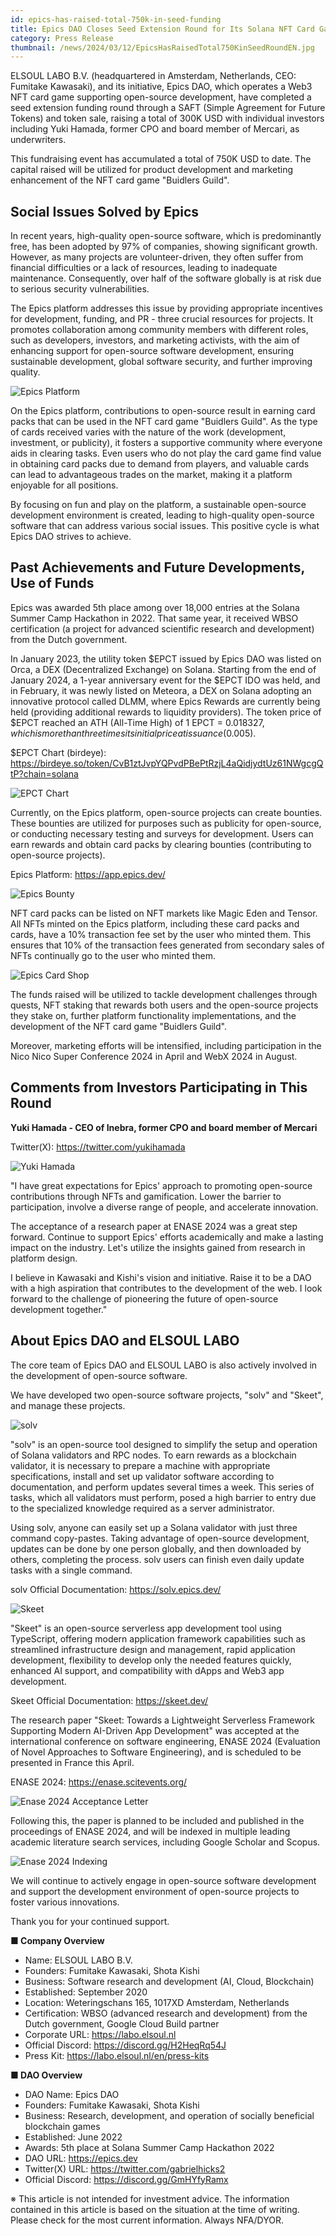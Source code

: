 ```yaml
---
id: epics-has-raised-total-750k-in-seed-funding
title: Epics DAO Closes Seed Extension Round for Its Solana NFT Card Game, Total Funding Exceeds 750K USD
category: Press Release
thumbnail: /news/2024/03/12/EpicsHasRaisedTotal750KinSeedRoundEN.jpg
---
```


ELSOUL LABO B.V. (headquartered in Amsterdam, Netherlands, CEO: Fumitake Kawasaki), and its initiative, Epics DAO, which operates a Web3 NFT card game supporting open-source development, have completed a seed extension funding round through a SAFT (Simple Agreement for Future Tokens) and token sale, raising a total of 300K USD with individual investors including Yuki Hamada, former CPO and board member of Mercari, as underwriters.

This fundraising event has accumulated a total of 750K USD to date. The capital raised will be utilized for product development and marketing enhancement of the NFT card game "Buidlers Guild".

## Social Issues Solved by Epics

In recent years, high-quality open-source software, which is predominantly free, has been adopted by 97% of companies, showing significant growth. However, as many projects are volunteer-driven, they often suffer from financial difficulties or a lack of resources, leading to inadequate maintenance. Consequently, over half of the software globally is at risk due to serious security vulnerabilities.

The Epics platform addresses this issue by providing appropriate incentives for development, funding, and PR - three crucial resources for projects. It promotes collaboration among community members with different roles, such as developers, investors, and marketing activists, with the aim of enhancing support for open-source software development, ensuring sustainable development, global software security, and further improving quality.

![Epics Platform](/news/2024/03/12/EpicsPlatformEN.jpg)

On the Epics platform, contributions to open-source result in earning card packs that can be used in the NFT card game "Buidlers Guild". As the type of cards received varies with the nature of the work (development, investment, or publicity), it fosters a supportive community where everyone aids in clearing tasks. Even users who do not play the card game find value in obtaining card packs due to demand from players, and valuable cards can lead to advantageous trades on the market, making it a platform enjoyable for all positions.

By focusing on fun and play on the platform, a sustainable open-source development environment is created, leading to high-quality open-source software that can address various social issues. This positive cycle is what Epics DAO strives to achieve.

## Past Achievements and Future Developments, Use of Funds

Epics was awarded 5th place among over 18,000 entries at the Solana Summer Camp Hackathon in 2022. That same year, it received WBSO certification (a project for advanced scientific research and development) from the Dutch government.

In January 2023, the utility token $EPCT issued by Epics DAO was listed on Orca, a DEX (Decentralized Exchange) on Solana. Starting from the end of January 2024, a 1-year anniversary event for the $EPCT IDO was held, and in February, it was newly listed on Meteora, a DEX on Solana adopting an innovative protocol called DLMM, where Epics Rewards are currently being held (providing additional rewards to liquidity providers). The token price of $EPCT reached an ATH (All-Time High) of 1 EPCT = $0.018327, which is more than three times its initial price at issuance ($0.005).

$EPCT Chart (birdeye): https://birdeye.so/token/CvB1ztJvpYQPvdPBePtRzjL4aQidjydtUz61NWgcgQtP?chain=solana

![EPCT Chart](/news/2024/03/12/EPCTpriceMarch2024.jpg)

Currently, on the Epics platform, open-source projects can create bounties. These bounties are utilized for purposes such as publicity for open-source, or conducting necessary testing and surveys for development. Users can earn rewards and obtain card packs by clearing bounties (contributing to open-source projects).

Epics Platform: https://app.epics.dev/

![Epics Bounty](/news/2024/03/12/EpicsBountyEN.jpg)

NFT card packs can be listed on NFT markets like Magic Eden and Tensor. All NFTs minted on the Epics platform, including these card packs and cards, have a 10% transaction fee set by the user who minted them. This ensures that 10% of the transaction fees generated from secondary sales of NFTs continually go to the user who minted them.

![Epics Card Shop](/news/2024/03/12/EpicsCardShopEN.jpg)

The funds raised will be utilized to tackle development challenges through quests, NFT staking that rewards both users and the open-source projects they stake on, further platform functionality implementations, and the development of the NFT card game "Buidlers Guild".

Moreover, marketing efforts will be intensified, including participation in the Nico Nico Super Conference 2024 in April and WebX 2024 in August.

## Comments from Investors Participating in This Round

**Yuki Hamada - CEO of Inebra, former CPO and board member of Mercari**

Twitter(X): https://twitter.com/yukihamada

![Yuki Hamada](/news/2024/03/12/YukiHamada.png)

"I have great expectations for Epics' approach to promoting open-source contributions through NFTs and gamification. Lower the barrier to participation, involve a diverse range of people, and accelerate innovation.

The acceptance of a research paper at ENASE 2024 was a great step forward. Continue to support Epics' efforts academically and make a lasting impact on the industry. Let's utilize the insights gained from research in platform design.

I believe in Kawasaki and Kishi's vision and initiative. Raise it to be a DAO with a high aspiration that contributes to the development of the web. I look forward to the challenge of pioneering the future of open-source development together."

## About Epics DAO and ELSOUL LABO

The core team of Epics DAO and ELSOUL LABO is also actively involved in the development of open-source software.

We have developed two open-source software projects, "solv" and "Skeet", and manage these projects.

![solv](/news/2024/03/12/solvEN.jpg)

"solv" is an open-source tool designed to simplify the setup and operation of Solana validators and RPC nodes. To earn rewards as a blockchain validator, it is necessary to prepare a machine with appropriate specifications, install and set up validator software according to documentation, and perform updates several times a week. This series of tasks, which all validators must perform, posed a high barrier to entry due to the specialized knowledge required as a server administrator.

Using solv, anyone can easily set up a Solana validator with just three command copy-pastes. Taking advantage of open-source development, updates can be done by one person globally, and then downloaded by others, completing the process. solv users can finish even daily update tasks with a single command.

solv Official Documentation: https://solv.epics.dev/

![Skeet](/news/2024/03/12/SkeetV2EN.jpg)

"Skeet" is an open-source serverless app development tool using TypeScript, offering modern application framework capabilities such as streamlined infrastructure design and management, rapid application development, flexibility to develop only the needed features quickly, enhanced AI support, and compatibility with dApps and Web3 app development.

Skeet Official Documentation: https://skeet.dev/

The research paper "Skeet: Towards a Lightweight Serverless Framework Supporting Modern AI-Driven App Development" was accepted at the international conference on software engineering, ENASE 2024 (Evaluation of Novel Approaches to Software Engineering), and is scheduled to be presented in France this April.

ENASE 2024: https://enase.scitevents.org/

![Enase 2024 Acceptance Letter](/news/2024/03/12/AcceptanceLetter.jpg)

Following this, the paper is planned to be included and published in the proceedings of ENASE 2024, and will be indexed in multiple leading academic literature search services, including Google Scholar and Scopus.

![Enase 2024 Indexing](/news/2024/03/12/SkeetENASEIndexing.jpg)

We will continue to actively engage in open-source software development and support the development environment of open-source projects to foster various innovations.

Thank you for your continued support.

**■ Company Overview**

- Name: ELSOUL LABO B.V.
- Founders: Fumitake Kawasaki, Shota Kishi
- Business: Software research and development (AI, Cloud, Blockchain)
- Established: September 2020
- Location: Weteringschans 165, 1017XD Amsterdam, Netherlands
- Certification: WBSO (advanced research and development) from the Dutch government, Google Cloud Build partner
- Corporate URL: https://labo.elsoul.nl
- Official Discord: https://discord.gg/H2HeqRq54J
- Press Kit: https://labo.elsoul.nl/en/press-kits

**■ DAO Overview**

- DAO Name: Epics DAO
- Founders: Fumitake Kawasaki, Shota Kishi
- Business: Research, development, and operation of socially beneficial blockchain games
- Established: June 2022
- Awards: 5th place at Solana Summer Camp Hackathon 2022
- DAO URL: https://epics.dev
- Twitter(X) URL: https://twitter.com/gabrielhicks2
- Official Discord: https://discord.gg/GmHYfyRamx

※ This article is not intended for investment advice. The information contained in this article is based on the situation at the time of writing. Please check for the most current information. Always NFA/DYOR.
